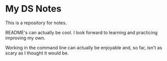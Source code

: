 # My DS Notes

This is a repository for notes.

README's can actually be cool. I look forward to learning and practicing improving my own. 

Working in the command line can actually be enjoyable and, so far, isn't as scary as I thought it would be. 


